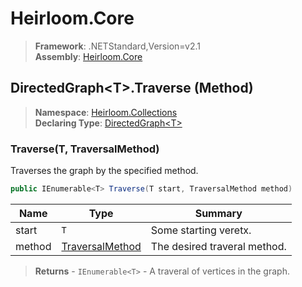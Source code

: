 # Heirloom.Core

> **Framework**: .NETStandard,Version=v2.1  
> **Assembly**: [Heirloom.Core][0]

## DirectedGraph\<T>.Traverse (Method)

> **Namespace**: [Heirloom.Collections][0]  
> **Declaring Type**: [DirectedGraph\<T>][1]

### Traverse(T, TraversalMethod)

Traverses the graph by the specified method.

```cs
public IEnumerable<T> Traverse(T start, TraversalMethod method)
```

| Name   | Type                 | Summary                      |
|--------|----------------------|------------------------------|
| start  | `T`                  | Some starting veretx.        |
| method | [TraversalMethod][2] | The desired traveral method. |

> **Returns** - `IEnumerable<T>` - A traveral of vertices in the graph.

[0]: ../../../Heirloom.Core.md
[1]: ../DirectedGraph[T].md
[2]: ../TraversalMethod.md
